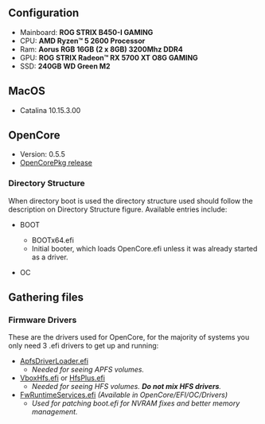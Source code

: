 ## Configuration

- Mainboard: **ROG STRIX B450-I GAMING**
- CPU:       **AMD Ryzen™ 5 2600 Processor**
- Ram:       **Aorus RGB 16GB (2 x 8GB) 3200Mhz DDR4**
- GPU:       **ROG STRIX Radeon™ RX 5700 XT O8G GAMING**
- SSD:       **240GB WD Green M2**

## MacOS

- Catalina 10.15.3.00

## OpenCore

- Version: 0.5.5
- [OpenCorePkg release](https://github.com/acidanthera/OpenCorePkg/releases)

### Directory Structure

When directory boot is used the directory structure used should follow the description on Directory Structure figure. Available entries include:

- BOOT
  - BOOTx64.efi
   - Initial booter, which loads OpenCore.efi unless it was already started as a driver.

- OC

## Gathering files

### Firmware Drivers

These are the drivers used for OpenCore, for the majority of systems you only need 3 .efi drivers to get up and running:

- [ApfsDriverLoader.efi](https://github.com/acidanthera/AppleSupportPkg/releases)
   - _Needed for seeing APFS volumes._
- [VboxHfs.efi](https://github.com/acidanthera/AppleSupportPkg/releases) or [HfsPlus.efi](https://cdn.discordapp.com/attachments/606452360495104000/633621011887292416/HFSPlus.efi)
   - _Needed for seeing HFS volumes. **Do not mix HFS drivers**._
- [FwRuntimeServices.efi](https://github.com/acidanthera/OpenCorePkg/releases) _(Available in OpenCore/EFI/OC/Drivers)_
   - _Used for patching boot.efi for NVRAM fixes and better memory management._

